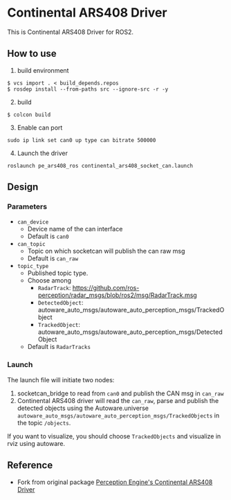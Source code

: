 # Continental ARS408 Driver

This is Continental ARS408 Driver for ROS2.

## How to use

1. build environment

```
$ vcs import . < build_depends.repos
$ rosdep install --from-paths src --ignore-src -r -y
```

2. build

```
$ colcon build
```

3. Enable can port

```
sudo ip link set can0 up type can bitrate 500000
```

4. Launch the driver

```
roslaunch pe_ars408_ros continental_ars408_socket_can.launch
```

## Design
### Parameters

-  `can_device`
   - Device name of the can interface
   - Default is `can0`
-  `can_topic`
   - Topic on which socketcan will publish the can raw msg
   - Default is  `can_raw`
-  `topic_type`
   -  Published topic type.
   -  Choose among
      - `RadarTrack`: <https://github.com/ros-perception/radar_msgs/blob/ros2/msg/RadarTrack.msg>
      - `DetectedObject`: autoware_auto_msgs/autoware_auto_perception_msgs/TrackedObject
      - `TrackedObject`: autoware_auto_msgs/autoware_auto_perception_msgs/DetectedObject
   -  Default is `RadarTracks`

### Launch

The launch file will initiate two nodes:

1. socketcan_bridge to read from `can0` and publish the CAN msg in `can_raw`
1. Continental ARS408 driver will read the `can_raw`, parse and publish the detected objects using the Autoware.universe
   `autoware_auto_msgs/autoware_auto_perception_msgs/TrackedObjects` in the topic `/objects`.

If you want to visualize, you should choose `TrackedObjects` and visualize in rviz using autoware.

## Reference

- Fork from original package [Perception Engine's Continental ARS408 Driver](https://gitlab.com/perceptionengine/pe-drivers/ars408_ros)

